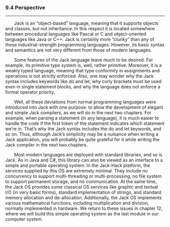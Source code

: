 ### 9.4 Perspective
---


&emsp;&emsp;Jack is an “object-based” language, meaning that it supports objects and classes, but not inheritance. In this respect it is located somewhere between procedural languages like Pascal or C and object-oriented languages like Java or C++. Jack is certainly more “clunky” than any of these industrial-strength programming languages. However, its basic syntax and semantics are not very different from those of modern languages.

&emsp;&emsp;Some features of the Jack language leave much to be desired. For example, its primitive type system is, well, rather primitive. Moreover, it is a weakly typed language, meaning that type conformity in assignments and operations is not strictly enforced. Also, one may wonder why the Jack syntax includes keywords like do and let, why curly brackets must be used even in single statement blocks, and why the language does not enforce a formal operator priority.

&emsp;&emsp;Well, all these deviations from normal programming languages were introduced into Jack with one purpose: to allow the development of elegant and simple Jack compilers, as we will do in the next two chapters. For example, when parsing a statement (in any language), it is much easier to handle the code if the first token of the statement indicates which statement we’re in. That’s why the Jack syntax includes the do and let keywords, and so on. Thus, although Jack’s simplicity may be a nuisance when writing a Jack application, you will probably be quite grateful for it while writing the Jack compiler in the next two chapters.

&emsp;&emsp;Most modern languages are deployed with standard libraries, and so is Jack. As in Java and C#, this library can also be viewed as an interface to a simple and portable operating system. In the Jack-Hack platform, the services supplied by this OS are extremely minimal. They include no concurrency to support multi-threading or multi-processing, no file system to support permanent storage, and no communication. At the same time, the Jack OS provides some classical OS services like graphic and textual I/O (in very basic forms), standard implementation of strings, and standard memory allocation and de-allocation. Additionally, the Jack OS implements various mathematical functions, including multiplication and division, normally implemented in hardware. We return to these issues in chapter 12, where we will build this simple operating system as the last module in our computer system.
